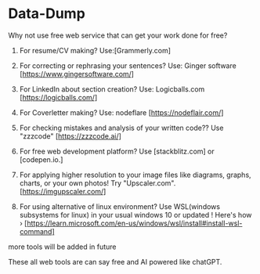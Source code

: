 # Data-Dump

Why not use free web service that can get your work done for free? 


1) For resume/CV making? Use:[Grammerly.com]

2) For correcting or rephrasing your sentences? Use: Ginger software [https://www.gingersoftware.com/]

3) For LinkedIn about section creation? Use: Logicballs.com
[https://logicballs.com/]

4) For Coverletter making? Use: nodeflare
[https://nodeflair.com/]

5) For checking mistakes and analysis of your written code?? Use "zzzcode"
[https://zzzcode.ai/]

6) For free web development platform? Use [stackblitz.com] or [codepen.io.]

7) For applying higher resolution to your image files like diagrams, graphs, charts, or your own photos! Try "Upscaler.com".
[https://imgupscaler.com/]

9) For using alternative of linux environment? Use WSL(windows subsystems for linux) in your usual windows 10 or updated ! Here's how › [https://learn.microsoft.com/en-us/windows/wsl/install#install-wsl-command]

more tools will be added in future 


These all web tools are can say free and AI powered like chatGPT.
